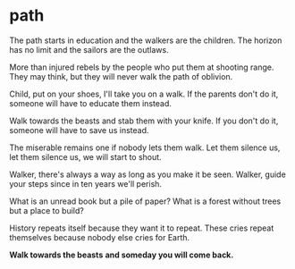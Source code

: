 # path

The path starts in education
and the walkers are the children.
The horizon has no limit
and the sailors are the outlaws.

More than injured rebels
by the people who put them at shooting range.
They may think, but they
will never walk the path of oblivion.

Child, put on your shoes,
I'll take you on a walk.
If the parents don't do it,
someone will have to educate them instead.

Walk towards the beasts
and stab them with your knife.
If you don't do it,
someone will have to save us instead.

The miserable remains one
if nobody lets them walk.
Let them silence us, let them silence us,
we will start to shout.

Walker, there's always a way
as long as you make it be seen.
Walker, guide your steps
since in ten years we'll perish.

What is an unread book
but a pile of paper?
What is a forest without trees
but a place to build?

History repeats itself
because they want it to repeat.
These cries repeat themselves
because nobody else cries for Earth.

**Walk towards the beasts**
**and someday you will come back.**